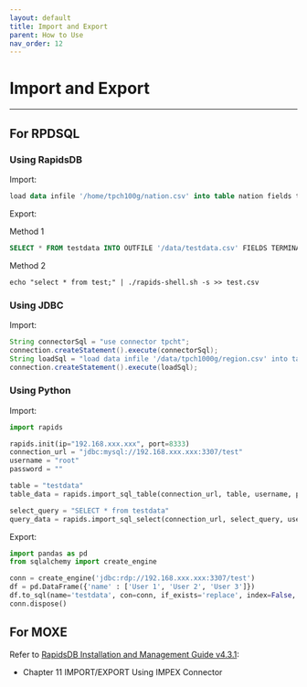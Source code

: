 ```yaml
---
layout: default
title: Import and Export
parent: How to Use
nav_order: 12
---
```


# Import and Export

---

## For RPDSQL

### Using RapidsDB

Import:

```sql
load data infile '/home/tpch100g/nation.csv' into table nation fields terminated by '|' lines terminated by '|\n';
```

Export:

Method 1

```sql
SELECT * FROM testdata INTO OUTFILE '/data/testdata.csv' FIELDS TERMINATED BY ',' OPTIONALLY ENCLOSED BY '"' LINES TERMINATED BY '\n';
```

Method 2

```shell
echo "select * from test;" | ./rapids-shell.sh -s >> test.csv
```

### Using JDBC

Import:

```java
String connectorSql = "use connector tpcht";
connection.createStatement().execute(connectorSql);
String loadSql = "load data infile '/data/tpch1000g/region.csv' into table region fields terminated by '|' lines terminated by '|\n';";
connection.createStatement().execute(loadSql);
```

### Using Python

Import:

```python
import rapids

rapids.init(ip="192.168.xxx.xxx", port=8333)
connection_url = "jdbc:mysql://192.168.xxx.xxx:3307/test"
username = "root"
password = ""

table = "testdata"
table_data = rapids.import_sql_table(connection_url, table, username, password)

select_query = "SELECT * from testdata"
query_data = rapids.import_sql_select(connection_url, select_query, username, password)
```

Export:

```python
import pandas as pd
from sqlalchemy import create_engine

conn = create_engine('jdbc:rdp://192.168.xxx.xxx:3307/test')
df = pd.DataFrame({'name' : ['User 1', 'User 2', 'User 3']})
df.to_sql(name='testdata', con=conn, if_exists='replace', index=False, dtype=dtypedict)
conn.dispose()
```

## For MOXE

Refer to [RapidsDB Installation and Management Guide v4.3.1](../downloads/RapidsDB_Installation_and_Management_Guide_Release_v4.3.1.pdf):

* Chapter 11 IMPORT/EXPORT Using IMPEX Connector
